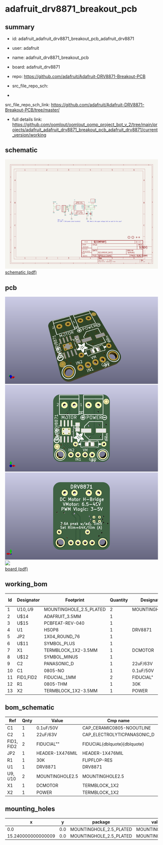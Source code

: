 # adafruit_drv8871_breakout_pcb
 
## summary 
* id: adafruit_adafruit_drv8871_breakout_pcb_adafruit_drv8871
* user: adafruit
* name: adafruit_drv8871_breakout_pcb
* board: adafruit_drv8871
* repo: https://github.com/adafruit/Adafruit-DRV8871-Breakout-PCB



* src_file_repo_sch: 
*
 src_file_repo_sch_link: https://github.com/adafruit/Adafruit-DRV8871-Breakout-PCB/tree/master/
* full details link: https://github.com/oomlout/oomlout_oomp_project_bot_v_2/tree/main/projects/adafruit_adafruit_drv8871_breakout_pcb_adafruit_drv8871/current_version/working  

## schematic  
![](working_schematic_600.png)  
[schematic (pdf)](working_schematic.pdf)  

## pcb  
![](working_3d_600.png) 
![](working_3d_front_600.png)  
![](working_3d_back_600.png)  
![](working_600.png)  
[board (pdf)](working.pdf)  

## working_bom
| Id | Designator | Footprint | Quantity | Designation | Supplier and ref |  | None | 
| --- | --- | --- | --- | --- | --- | --- | --- | 
| 1 | U$10,U$9 | MOUNTINGHOLE_2.5_PLATED | 2 | MOUNTINGHOLE2.5 |  |  | [''] | 
| 2 | U$14 | ADAFRUIT_3.5MM | 1 |  |  |  | [''] | 
| 3 | U$15 | PCBFEAT-REV-040 | 1 |  |  |  | [''] | 
| 4 | U1 | HSOP8 | 1 | DRV8871 |  |  | [''] | 
| 5 | JP2 | 1X04_ROUND_76 | 1 |  |  |  | [''] | 
| 6 | U$11 | SYMBOL_PLUS | 1 |  |  |  | [''] | 
| 7 | X1 | TERMBLOCK_1X2-3.5MM | 1 | DCMOTOR |  |  | [''] | 
| 8 | U$12 | SYMBOL_MINUS | 1 |  |  |  | [''] | 
| 9 | C2 | PANASONIC_D | 1 | 22uF/63V |  |  | [''] | 
| 10 | C1 | 0805-NO | 1 | 0.1uF/50V |  |  | [''] | 
| 11 | FID1,FID2 | FIDUCIAL_1MM | 2 | FIDUCIAL" |  |  | [''] | 
| 12 | R1 | 0805-THM | 1 | 30K |  |  | [''] | 
| 13 | X2 | TERMBLOCK_1X2-3.5MM | 1 | POWER |  |  | [''] | 


## bom_schematic
| Ref | Qnty | Value | Cmp name | Footprint | Description | Vendor | DNP | 
| --- | --- | --- | --- | --- | --- | --- | --- | 
| C1 | 1 | 0.1uF/50V | CAP_CERAMIC0805-NOOUTLINE | working:0805-NO |  |  |  | 
| C2 | 1 | 22uF/63V | CAP_ELECTROLYTICPANASONIC_D | working:PANASONIC_D |  |  |  | 
| FID1, FID2 | 2 | FIDUCIAL"" | FIDUCIAL{dblquote}{dblquote} | working:FIDUCIAL_1MM |  |  |  | 
| JP2 | 1 | HEADER-1X476MIL | HEADER-1X476MIL | working:1X04_ROUND_76 |  |  |  | 
| R1 | 1 | 30K | FLIPFLOP-RES | working:0805-THM |  |  |  | 
| U1 | 1 | DRV8871 | DRV8871 | working:HSOP8 |  |  |  | 
| U$9, U$10 | 2 | MOUNTINGHOLE2.5 | MOUNTINGHOLE2.5 | working:MOUNTINGHOLE_2.5_PLATED |  |  |  | 
| X1 | 1 | DCMOTOR | TERMBLOCK_1X2 | working:TERMBLOCK_1X2-3.5MM |  |  |  | 
| X2 | 1 | POWER | TERMBLOCK_1X2 | working:TERMBLOCK_1X2-3.5MM |  |  |  | 


## mounting_holes
| x | y | package | value | ref | size | 
| --- | --- | --- | --- | --- | --- | 
| 0.0 | 0.0 | MOUNTINGHOLE_2.5_PLATED | MOUNTINGHOLE2.5 | U$9 | m3 | 
| 15.240000000000009 | 0.0 | MOUNTINGHOLE_2.5_PLATED | MOUNTINGHOLE2.5 | U$10 | m3 | 


